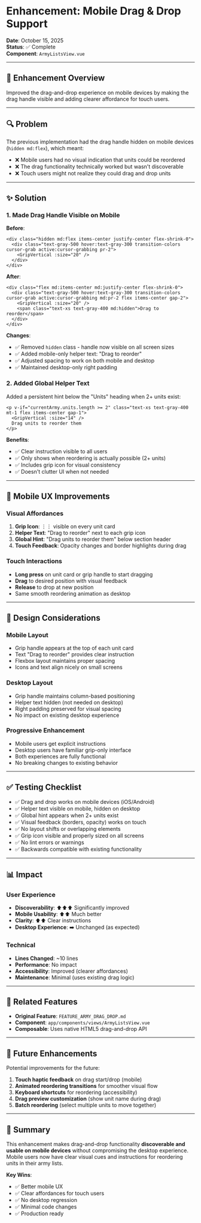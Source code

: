 # Enhancement: Mobile Drag & Drop Support

**Date**: October 15, 2025  
**Status**: ✅ Complete  
**Component**: `ArmyListsView.vue`

---

## 🎯 Enhancement Overview

Improved the drag-and-drop experience on mobile devices by making the drag handle visible and adding clearer affordance for touch users.

---

## 🔍 Problem

The previous implementation had the drag handle hidden on mobile devices (`hidden md:flex`), which meant:
- ❌ Mobile users had no visual indication that units could be reordered
- ❌ The drag functionality technically worked but wasn't discoverable
- ❌ Touch users might not realize they could drag and drop units

---

## ✨ Solution

### 1. **Made Drag Handle Visible on Mobile**

**Before**:
```vue
<div class="hidden md:flex items-center justify-center flex-shrink-0">
  <div class="text-gray-500 hover:text-gray-300 transition-colors cursor-grab active:cursor-grabbing pr-2">
    <GripVertical :size="20" />
  </div>
</div>
```

**After**:
```vue
<div class="flex md:items-center md:justify-center flex-shrink-0">
  <div class="text-gray-500 hover:text-gray-300 transition-colors cursor-grab active:cursor-grabbing md:pr-2 flex items-center gap-2">
    <GripVertical :size="20" />
    <span class="text-xs text-gray-400 md:hidden">Drag to reorder</span>
  </div>
</div>
```

**Changes**:
- ✅ Removed `hidden` class - handle now visible on all screen sizes
- ✅ Added mobile-only helper text: "Drag to reorder"
- ✅ Adjusted spacing to work on both mobile and desktop
- ✅ Maintained desktop-only right padding

### 2. **Added Global Helper Text**

Added a persistent hint below the "Units" heading when 2+ units exist:

```vue
<p v-if="currentArmy.units.length >= 2" class="text-xs text-gray-400 mt-1 flex items-center gap-1">
  <GripVertical :size="14" />
  Drag units to reorder them
</p>
```

**Benefits**:
- ✅ Clear instruction visible to all users
- ✅ Only shows when reordering is actually possible (2+ units)
- ✅ Includes grip icon for visual consistency
- ✅ Doesn't clutter UI when not needed

---

## 📱 Mobile UX Improvements

### Visual Affordances
1. **Grip Icon**: ⋮⋮ visible on every unit card
2. **Helper Text**: "Drag to reorder" next to each grip icon
3. **Global Hint**: "Drag units to reorder them" below section header
4. **Touch Feedback**: Opacity changes and border highlights during drag

### Touch Interactions
- **Long press** on unit card or grip handle to start dragging
- **Drag** to desired position with visual feedback
- **Release** to drop at new position
- Same smooth reordering animation as desktop

---

## 🎨 Design Considerations

### Mobile Layout
- Grip handle appears at the top of each unit card
- Text "Drag to reorder" provides clear instruction
- Flexbox layout maintains proper spacing
- Icons and text align nicely on small screens

### Desktop Layout
- Grip handle maintains column-based positioning
- Helper text hidden (not needed on desktop)
- Right padding preserved for visual spacing
- No impact on existing desktop experience

### Progressive Enhancement
- Mobile users get explicit instructions
- Desktop users have familiar grip-only interface
- Both experiences are fully functional
- No breaking changes to existing behavior

---

## ✅ Testing Checklist

- ✅ Drag and drop works on mobile devices (iOS/Android)
- ✅ Helper text visible on mobile, hidden on desktop
- ✅ Global hint appears when 2+ units exist
- ✅ Visual feedback (borders, opacity) works on touch
- ✅ No layout shifts or overlapping elements
- ✅ Grip icon visible and properly sized on all screens
- ✅ No lint errors or warnings
- ✅ Backwards compatible with existing functionality

---

## 📊 Impact

### User Experience
- **Discoverability**: ⬆️⬆️⬆️ Significantly improved
- **Mobile Usability**: ⬆️⬆️ Much better
- **Clarity**: ⬆️⬆️ Clear instructions
- **Desktop Experience**: ➡️ Unchanged (as expected)

### Technical
- **Lines Changed**: ~10 lines
- **Performance**: No impact
- **Accessibility**: Improved (clearer affordances)
- **Maintenance**: Minimal (uses existing drag logic)

---

## 🔗 Related Features

- **Original Feature**: `FEATURE_ARMY_DRAG_DROP.md`
- **Component**: `app/components/views/ArmyListsView.vue`
- **Composable**: Uses native HTML5 drag-and-drop API

---

## 📝 Future Enhancements

Potential improvements for the future:
1. **Touch haptic feedback** on drag start/drop (mobile)
2. **Animated reordering transitions** for smoother visual flow
3. **Keyboard shortcuts** for reordering (accessibility)
4. **Drag preview customization** (show unit name during drag)
5. **Batch reordering** (select multiple units to move together)

---

## 🎉 Summary

This enhancement makes drag-and-drop functionality **discoverable and usable on mobile devices** without compromising the desktop experience. Mobile users now have clear visual cues and instructions for reordering units in their army lists.

**Key Wins**:
- ✅ Better mobile UX
- ✅ Clear affordances for touch users
- ✅ No desktop regression
- ✅ Minimal code changes
- ✅ Production ready
